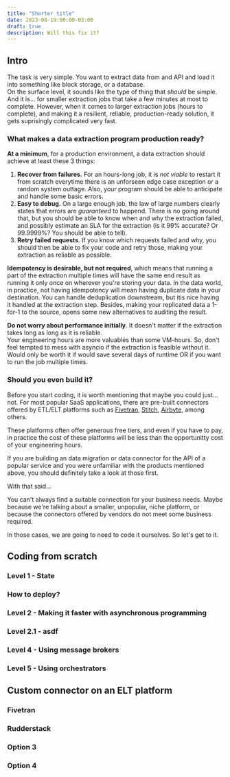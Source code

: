 ```yaml
---
title: "Shorter title"
date: 2023-08-19:00:00-03:00
draft: true
description: Will this fix it?
---
```

## Intro

The task is very simple. You want to extract data from and API and load it into something like block storage,
or a database.  
On the surface level, it sounds like the type of thing that *should* be simple. And it is... for smaller extraction jobs
that take a few minutes at most to complete. However, when it comes to larger extraction jobs (hours to complete), and
making it a resilient, reliable, production-ready solution, it gets suprisingly complicated very fast.

### What makes a data extraction program production ready?

**At a minimum**, for a production environment, a data extraction should achieve at least these 3 things:
1. **Recover from failures.** For an hours-long job, it is *not viable* to restart it from scratch everytime there is an unforseen edge case exception or a random system outtage. Also, your program should be able to anticipate and handle some basic errors.
2. **Easy to debug.** On a large enough job, the law of large numbers clearly states that errors are *guaranteed* to happend. There is no going around that, but you should be able to know when and why the extraction failed, and possibly estimate an SLA for the extraction (is it 99% accurate? Or 99.9999%? You should be able to tell).
3. **Retry failed requests**. If you know which requests failed and why, you should then be able to fix your code and retry those, making your extraction as reliable as possible.  

**Idempotency is desirable, but not required**, which means that running a part of the extraction multiple times will
have the same end result as running it only once on wherever you're storing your data. In the data world, in practice,
not having idempotency will mean having duplicate data in your destination. You can handle deduplication downstream, but itis nice having it handled at the extraction step. Besides, making your replicated data a 1-for-1 to the source, opens some
new alternatives to auditing the result.  

**Do not worry about performance initially**. It doesn't matter if the extraction takes long as long as it is reliable.  
Your engineering hours are more valuables than some VM-hours. So, don't feel tempted to mess with asyncio if the
extraction is feasible without it. Would only be worth it if would save several days of runtime OR if you want to run 
the job multiple times. 

### Should you even build it?

Before you start coding, it is worth mentioning that maybe you could just... not. For most popular SaaS applications,
there are pre-built connectors offered by ETL/ELT platforms such as [Fivetran](https://www.fivetran.com/), 
[Stitch](https://www.stitchdata.com/), [Airbyte](https://airbyte.com/), among others.  

These platforms often offer generous free tiers, and even if you have to pay, in practice the cost of these platforms
will be less than the opportunitty cost of your engineering hours.  

If you are building an data migration or data connector for the API of a popular service and you were unfamiliar with
the products mentioned above, you should definitely take a look at those first. 

With that said...  

You can't always find a suitable connection for your business needs. Maybe because we're talking about a smaller,
unpopular, niche platform, or because the connectors offered by vendors do not meet some business required.  

In those cases, we are going to need to code it ourselves. So let's get to it.

## Coding from scratch
### Level 1 - State
### How to deploy?
### Level 2 - Making it faster with asynchronous programming
### Level 2.1 - asdf
### Level 4 - Using message brokers
### Level 5 - Using orchestrators

## Custom connector on an ELT platform
### Fivetran
### Rudderstack
### Option 3
### Option 4

